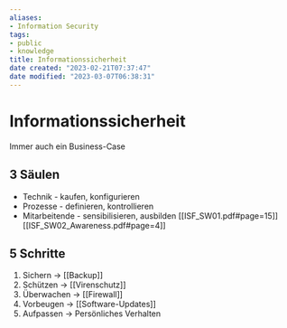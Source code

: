 ```yaml
---
aliases:
- Information Security
tags:  
- public
- knowledge
title: Informationssicherheit
date created: "2023-02-21T07:37:47"
date modified: "2023-03-07T06:38:31"
---
```


# Informationssicherheit

Immer auch ein Business-Case

## 3 Säulen

- Technik - kaufen, konfigurieren
- Prozesse - definieren, kontrollieren
- Mitarbeitende - sensibilisieren, ausbilden
[[ISF_SW01.pdf#page=15]]
[[ISF_SW02_Awareness.pdf#page=4]]

## 5 Schritte

1. Sichern -> [[Backup]]
2. Schützen -> [[Virenschutz]]
3. Überwachen -> [[Firewall]]
4. Vorbeugen -> [[Software-Updates]]
5. Aufpassen -> Persönliches Verhalten

